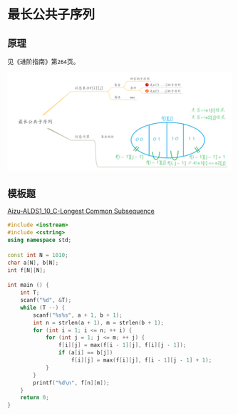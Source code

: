 # 最长公共子序列

## 原理

见《进阶指南》第`264`页。

![](/img/0042.png)

## 模板题

[Aizu-ALDS1_10_C-Longest Common Subsequence](https://vjudge.net/problem/Aizu-ALDS1_10_C)

```cpp
#include <iostream>
#include <cstring>
using namespace std;

const int N = 1010;
char a[N], b[N];
int f[N][N];

int main () {
    int T;
    scanf("%d", &T);
    while (T --) {
        scanf("%s%s", a + 1, b + 1);
        int n = strlen(a + 1), m = strlen(b + 1);
        for (int i = 1; i <= n; ++ i) {
            for (int j = 1; j <= m; ++ j) {
                f[i][j] = max(f[i - 1][j], f[i][j - 1]);
                if (a[i] == b[j])
                    f[i][j] = max(f[i][j], f[i - 1][j - 1] + 1);
            }
        }
        printf("%d\n", f[n][m]);
    }
    return 0;
}
```

